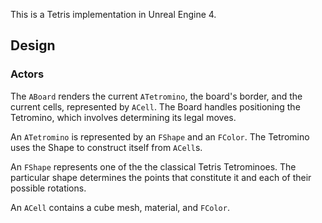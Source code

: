 This is a Tetris implementation in Unreal Engine 4.

## Design

### Actors

The `ABoard` renders the current `ATetromino`, the board's border, and the current cells, represented by `ACell`. The Board handles positioning the Tetromino, which involves determining its legal moves.

An `ATetromino` is represented by an `FShape` and an `FColor`. The Tetromino uses the Shape to construct itself from `ACell`s.

An `FShape` represents one of the the classical Tetris Tetrominoes. The particular shape determines the points that constitute it and each of their possible rotations.

An `ACell` contains a cube mesh, material, and `FColor`.